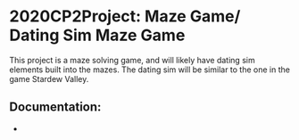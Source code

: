 # 2020CP2Project: Maze Game/ Dating Sim Maze Game
This project is a maze solving game, and will likely have dating sim elements built into the mazes.
The dating sim will be similar to the one in the game Stardew Valley.

## Documentation: 
*

